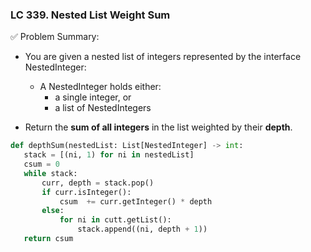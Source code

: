 ### LC 339. Nested List Weight Sum

✅ Problem Summary:
- You are given a nested list of integers represented by the interface NestedInteger:
  - A NestedInteger holds either:
    - a single integer, or
    - a list of NestedIntegers

- Return the **sum of all integers** in the list weighted by their **depth**.

```python
def depthSum(nestedList: List[NestedInteger] -> int:
   stack = [(ni, 1) for ni in nestedList]
   csum = 0
   while stack:
       curr, depth = stack.pop()
       if curr.isInteger():
           csum  += curr.getInteger() * depth
       else:
           for ni in cutt.getList():
               stack.append((ni, depth + 1))
   return csum
```
